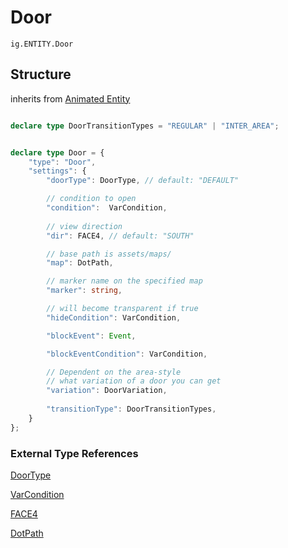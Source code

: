 # Door
`ig.ENTITY.Door`

## Structure
inherits from [Animated Entity](/entities/base/animated-entity.md)

```ts

declare type DoorTransitionTypes = "REGULAR" | "INTER_AREA";


declare type Door = {
    "type": "Door",
    "settings": {
        "doorType": DoorType, // default: "DEFAULT"

        // condition to open
        "condition":  VarCondition,
        
        // view direction
        "dir": FACE4, // default: "SOUTH"

        // base path is assets/maps/
        "map": DotPath,

        // marker name on the specified map
        "marker": string, 

        // will become transparent if true
        "hideCondition": VarCondition,

        "blockEvent": Event,

        "blockEventCondition": VarCondition,

        // Dependent on the area-style
        // what variation of a door you can get 
        "variation": DoorVariation,
        
        "transitionType": DoorTransitionTypes,
    }
};
```

### External Type References

[DoorType](/types/door-type.md)

[VarCondition](/types/var-condition.md)

[FACE4](/types/faces/face4.md)

[DotPath](/types/dot-path.md)